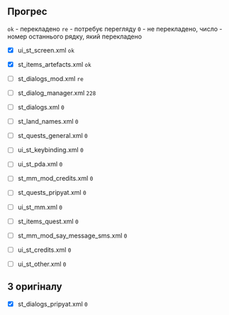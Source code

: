 ## Прогрес

`ok` - перекладено
`re` - потребує перегляду
`0` - не перекладено, 
число - номер останнього рядку, який перекладено

- [x] ui_st_screen.xml `ok`
- [x] st_items_artefacts.xml `ok`
- [ ] st_dialogs_mod.xml `re`
- [ ] st_dialog_manager.xml `228`
- [ ] st_dialogs.xml `0`

- [ ] st_land_names.xml `0`
- [ ] st_quests_general.xml `0`
- [ ] ui_st_keybinding.xml `0`
- [ ] ui_st_pda.xml `0`
- [ ] st_mm_mod_credits.xml `0`
- [ ] st_quests_pripyat.xml `0`
- [ ] ui_st_mm.xml `0`
- [ ] st_items_quest.xml `0`
- [ ] st_mm_mod_say_message_sms.xml `0`
- [ ] ui_st_credits.xml `0`
- [ ] ui_st_other.xml `0`

## З оригіналу

- [x] st_dialogs_pripyat.xml `0`

